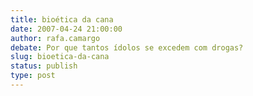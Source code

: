 ```yaml
---
title: bioética da cana
date: 2007-04-24 21:00:00
author: rafa.camargo
debate: Por que tantos ídolos se excedem com drogas?
slug: bioetica-da-cana
status: publish 
type: post
---
```



